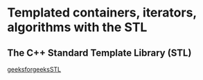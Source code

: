 # Templated containers, iterators, algorithms with the STL

## The C++ Standard Template Library (STL)

[geeksforgeeksSTL](https://www.geeksforgeeks.org/cpp/the-c-standard-template-library-stl/)

